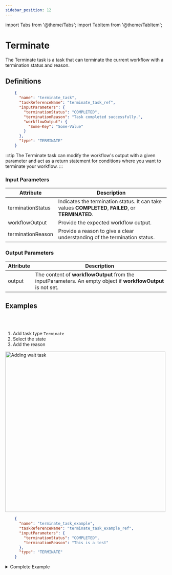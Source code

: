 ```yaml
---
sidebar_position: 12
---
```


import Tabs from '@theme/Tabs';
import TabItem from '@theme/TabItem';

# Terminate 
The Terminate task is a task that can terminate the current workflow with a termination status and reason. 

## Definitions

```json
    {
      "name": "terminate_task",
      "taskReferenceName": "terminate_task_ref",
      "inputParameters": {
        "terminationStatus": "COMPLETED",
        "terminationReason": "Task completed successfully.",
        "workflowOutput": {
          "Some-Key": "Some-Value"
        }
      },
      "type": "TERMINATE"
    }
```

:::tip
The Terminate task can modify the workflow's output with a given parameter and act as a return statement for conditions where you want to terminate your workflow.
:::

### Input Parameters

| Attribute         | Description                                                                                        |
| ----------------- | -------------------------------------------------------------------------------------------------- |
| terminationStatus | Indicates the termination status. It can take values **COMPLETED**, **FAILED**, or **TERMINATED**. |
| workflowOutput    | Provide the expected workflow output.                                                              |
| terminationReason | Provide a reason to give a clear understanding of the termination status.                          |

### Output Parameters

| Attribute | Description                                                                                                   |
| --------- | ------------------------------------------------------------------------------------------------------------- |
| output    | The content of **workflowOutput** from the inputParameters. An empty object if **workflowOutput** is not set. |

## Examples


<Tabs>
<TabItem value="UI" label="UI" className="paddedContent">

<div className="row">
<div className="col col--4">

<br/>
<br/>

1. Add task type `Terminate`
2. Select the state
3. Add the reason

</div>
<div className="col">
<div className="embed-loom-video">

<p><img src="/content/img/ui-guide-terminate-task.png" alt="Adding wait task" width="500" height="auto"/></p>

</div>
</div>
</div>



</TabItem>
 <TabItem value="JSON" label="JSON Example">

```json
    {
      "name": "terminate_task_example",
      "taskReferenceName": "terminate_task_example_ref",
      "inputParameters": {
        "terminationStatus": "COMPLETED",
        "terminationReason": "This is a test"
      },
      "type": "TERMINATE"
    }
```

</TabItem>
</Tabs>

<details><summary>Complete Example</summary>
<p>
Suppose in a workflow; we have to make a decision to ship the courier with the shipping service providers based on input provided while running the workflow. If the input provided while running the workflow does not match with the available shipping providers, then the workflow will fail and return. If the input provided matches, then it goes ahead.
<br/>
Here is a snippet that shows the default switch case terminating the workflow:

```json
    {
      "name": "switch_task",
      "taskReferenceName": "switch_task",
      "type": "SWITCH",
      "defaultCase": [
        {
          "name": "terminate",
          "taskReferenceName": "terminate",
          "type": "TERMINATE",
          "inputParameters": {
            "terminationStatus": "FAILED",
            "terminationReason": "Shipping provider not found."
          }
        }
      ]
    }
```

Workflow gets created as shown in the diagram.

<p align="center"><img src="/content/img/terminate-example.png" alt="Terminate Example" width="90%" height="auto"></img></p>

</p>
</details>